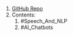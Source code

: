 1. [GitHub Repo](https://github.com/jyguyomarch/awesome-conversational-ai#readme)
2. Contents:
	1. #Speech_And_NLP 
	2. #AI_Chatbots